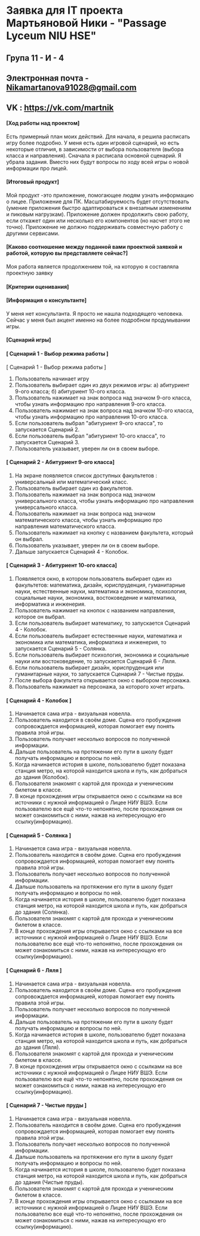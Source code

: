 # Заявка для IT проекта Мартьяновой Ники - "Passage Lyceum NIU HSE"

## Група 11 - И - 4

## Электронная почта - Nikamartanova91028@gmail.com
## VK : https://vk.com/martnik


#### [Ход работы над проектом]

Есть примерный план моих действий. 
Для начала, я решила расписать игру более подробно. 
У меня есть один игровой сценарий, но есть некоторые отличия, в зависимости от выбора пользователя (выбора класса и направления). 
Сначала я расписала основной сценарий. 
Я убрала задания. Вместо них будут вопросы по ходу всей игры о новой информации про лицей. 

#### [Итоговый продукт]

Мой продукт -это приложение, помогающее людям узнать информацию о лицее.
Приложение для ПК.
Масштабируемость будет отсутствовать (умение приложения быстро адаптироваться к внезапным изменениям и пиковым нагрузкам).
Приложение должен продолжить свою работу, если откажет один или несколько его компонентов (но насчет этого не точно).
Приложение не должно поддерживать совместную работу с другими сервисами.

#### [Каково соотношение между поданной вами проектной заявкой и работой, которую вы представляете сейчас?]

Моя работа является продолжением той, на которую я составляла проектную заявку

#### [Критерии оценивания]



#### [Информация о консультанте]

У меня нет консультанта. Я просто не нашла подходящего человека.
Сейчас у меня был акцент именно на более подробном продумывании игры.

#### [Сценарий игры]

#### [ Сценарий 1 - Выбор режима работы ]
[ Сценарий 1 - Выбор режима работы ]
1) Пользователь начинает игру
2) Пользователь выбирает один из двух режимов игры: a) абитуриент 9-ого класса; б) абитуриент 10-ого класса.
3) Пользователь нажимает на знак вопроса над значком 9-ого класса, чтобы узнать информацию про направления 9-ого класса.
4) Пользователь нажимает на знак вопроса над значком 10-ого класса, чтобы узнать информацию про направления 10-ого класса.
5) Если пользователь выбрал "абитуриент 9-ого класса", то запускается Сценарий 2.
6) Если пользователь выбрал "абитуриент 10-ого класса", то запускается Сценарий 3.
7) Пользователь указывает, уверен ли он в своем выборе.
#### [ Сценарий 2 - Абитуриент 9-ого класса]
1) На экране появляется список доступных факультетов : универсальный или математический класс.
2) Пользователь выбирает один из факультетов.
3) Пользователь нажимает на знак вопроса над значком универсального класса, чтобы узнать информацию про направления универсального класса.
4) Пользователь нажимает на знак вопроса над значком математического класса, чтобы узнать информацию про направления математического класса.
5) Пользователь нажимает на кнопку с названием факультета, который он выбрал.
6) Пользователь указывает, уверен ли он в своем выборе.
7) Дальше запускается Сценарий 4 - Колобок.
#### [ Сценарий 3 - Абитуриент 10-ого класса]
1) Появляется окно, в котором пользователь выбирает один из факультетов: математика, дизайн, юриспруденция, гуманитарные науки, естественные науки, математика и экономика, психология, социальные науки, экономика, востоковедение и математика, информатика и инженерия.
2) Пользователь нажимает на кнопок с названием направления, которое он выбрал.
3) Если пользователь выбирает математику, то запускается Сценарий 4 - Колобок.
4) Если пользователь выбирает естественные науки, математика и экономика или математика, информатика и инженерия, то запускается Сценарий 5 - Солянка.
5) Если пользователь выбирает психология, экономика и социальные науки или востоковедение, то запускается Сценарий 6 - Ляля.
6) Если пользователь выбирает дизайн, юриспруденция или гуманитарные науки, то запускается Сценарий 7 - Чистые пруды.
7) После выбора факультета открывается окно с выбором персонажа.
8) Пользователь нажимает на персонажа, за которого хочет играть.
#### [ Сценарий 4 - Колобок ]
1) Начинается сама игра - визуальная новелла.
2) Пользователь находится в своём доме. Сцена его пробуждения сопровождается информацией, которая помогает ему понять правила этой игры.
3) Пользователь получает несколько вопросов по полученной информации.
4) Дальше пользователь на протяжении его пути в школу будет получать информацию и вопросы по ней. 
5) Когда начинается история в школе, пользователю будет показана станция метро, на которой находится школа и путь, как добраться до здания (Колобок).
6) Пользователя знакомят с картой для прохода и ученическим билетом в классе.
7) В конце прохождения игры открывается окно с ссылками на все источники с нужной информацией о Лицее НИУ ВШЭ. Если пользователю все ещё что-то непонятно, после прохождения он может ознакомиться с ними, нажав на интересующую его ссылку(информацию).
#### [ Сценарий 5 - Солянка ]
1) Начинается сама игра - визуальная новелла.
2) Пользователь находится в своём доме. Сцена его пробуждения сопровождается информацией, которая помогает ему понять правила этой игры.
3) Пользователь получает несколько вопросов по полученной информации.
4) Дальше пользователь на протяжении его пути в школу будет получать информацию и вопросы по ней. 
5) Когда начинается история в школе, пользователю будет показана станция метро, на которой находится школа и путь, как добраться до здания (Солянка).
6) Пользователя знакомят с картой для прохода и ученическим билетом в классе.
7) В конце прохождения игры открывается окно с ссылками на все источники с нужной информацией о Лицее НИУ ВШЭ. Если пользователю все ещё что-то непонятно, после прохождения он может ознакомиться с ними, нажав на интересующую его ссылку(информацию).
#### [ Сценарий 6 - Ляля ]
1) Начинается сама игра - визуальная новелла.
2) Пользователь находится в своём доме. Сцена его пробуждения сопровождается информацией, которая помогает ему понять правила этой игры.
3) Пользователь получает несколько вопросов по полученной информации.
4) Дальше пользователь на протяжении его пути в школу будет получать информацию и вопросы по ней. 
5) Когда начинается история в школе, пользователю будет показана станция метро, на которой находится школа и путь, как добраться до здания (Ляля).
6) Пользователя знакомят с картой для прохода и ученическим билетом в классе.
7) В конце прохождения игры открывается окно с ссылками на все источники с нужной информацией о Лицее НИУ ВШЭ. Если пользователю все ещё что-то непонятно, после прохождения он может ознакомиться с ними, нажав на интересующую его ссылку(информацию).
#### [ Сценарий 7 - Чистые пруды ]
1) Начинается сама игра - визуальная новелла.
2) Пользователь находится в своём доме. Сцена его пробуждения сопровождается информацией, которая помогает ему понять правила этой игры.
3) Пользователь получает несколько вопросов по полученной информации.
4) Дальше пользователь на протяжении его пути в школу будет получать информацию и вопросы по ней. 
5) Когда начинается история в школе, пользователю будет показана станция метро, на которой находится школа и путь, как добраться до здания (Чистые пруды).
6) Пользователя знакомят с картой для прохода и ученическим билетом в классе.
7) В конце прохождения игры открывается окно с ссылками на все источники с нужной информацией о Лицее НИУ ВШЭ. Если пользователю все ещё что-то непонятно, после прохождения он может ознакомиться с ними, нажав на интересующую его ссылку(информацию).
